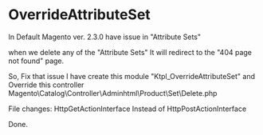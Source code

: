 # OverrideAttributeSet

In Default Magento ver. 2.3.0 have issue in "Attribute Sets"

when we delete any of the "Attribute Sets" It will redirect to the "404 page not found" page.

So, Fix that issue I have create this module "Ktpl_OverrideAttributeSet" and Override this controller
Magento\Catalog\Controller\Adminhtml\Product\Set\Delete.php

File changes:
HttpGetActionInterface Instead of HttpPostActionInterface

Done.
